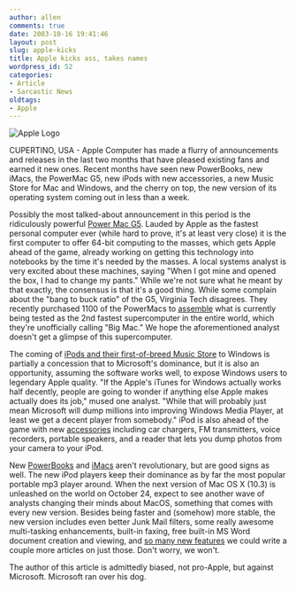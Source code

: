 ```yaml
---
author: allen
comments: true
date: 2003-10-16 19:41:46
layout: post
slug: apple-kicks
title: Apple kicks ass, takes names
wordpress_id: 52
categories:
- Article
- Sarcastic News
oldtags:
- Apple
---
```


![Apple Logo](/images/old/new_apple_logo.gif)

CUPERTINO, USA - Apple Computer has made a flurry of announcements and releases in the last two months that have pleased existing fans and earned it new ones. Recent months have seen new PowerBooks, new iMacs, the PowerMac G5, new iPods with new accessories, a new Music Store for Mac and Windows, and the cherry on top, the new version of its operating system coming out in less than a week.

Possibly the most talked-about announcement in this period is the ridiculously powerful [Power Mac G5](http://www.apple.com/powermac/). Lauded by Apple as the fastest personal computer ever (while hard to prove, it's at least very close) it is the first computer to offer 64-bit computing to the masses, which gets Apple ahead of the game, already working on getting this technology into notebooks by the time it's needed by the masses. A local systems analyst is very excited about these machines, saying "When I got mine and opened the box, I had to change my pants." While we're not sure what he meant by that exactly, the consensus is that it's a good thing. While some complain about the "bang to buck ratio" of the G5, Virginia Tech disagrees. They recently purchased 1100 of the PowerMacs to [assemble](http://computing.vt.edu/research_computing/terascale/) what is currently being tested as the 2nd fastest supercomputer in the entire world, which they're unofficially calling "Big Mac." We hope the aforementioned analyst doesn't get a glimpse of this supercomputer.

The coming of [iPods and their first-of-breed Music Store](http://www.apple.com/itunes/) to Windows is partially a concession that to Microsoft's dominance, but it is also an opportunity, assuming the software works well, to expose Windows users to legendary Apple quality. "If the Apple's iTunes for Windows actually works half decently, people are going to wonder if anything else Apple makes actually does its job," mused one analyst. "While that will probably just mean Microsoft will dump millions into improving Windows Media Player, at least we get a decent player from somebody." iPod is also ahead of the game with new [accessories](http://www.apple.com/ipod/accessories.html) including car chargers, FM transmitters, voice recorders, portable speakers, and a reader that lets you dump photos from your camera to your iPod.

New [PowerBooks](http://www.apple.com/powerbook/) and [iMacs](http://www.apple.com/imacs/) aren't revolutionary, but are good signs as well. The new iPod players keep their dominance as by far the most popular portable mp3 player around. When the next version of Mac OS X (10.3) is unleashed on the world on October 24, expect to see another wave of analysts changing their minds about MacOS, something that comes with every new version. Besides being faster and (somehow) more stable, the new version includes even better Junk Mail filters, some really awesome multi-tasking enhancements, built-in faxing, free built-in MS Word document creation and viewing, and [so many new features](http://www.apple.com/macosx/newfeatures/) we could write a couple more articles on just those. Don't worry, we won't.

The author of this article is admittedly biased, not pro-Apple, but against Microsoft. Microsoft ran over his dog.
